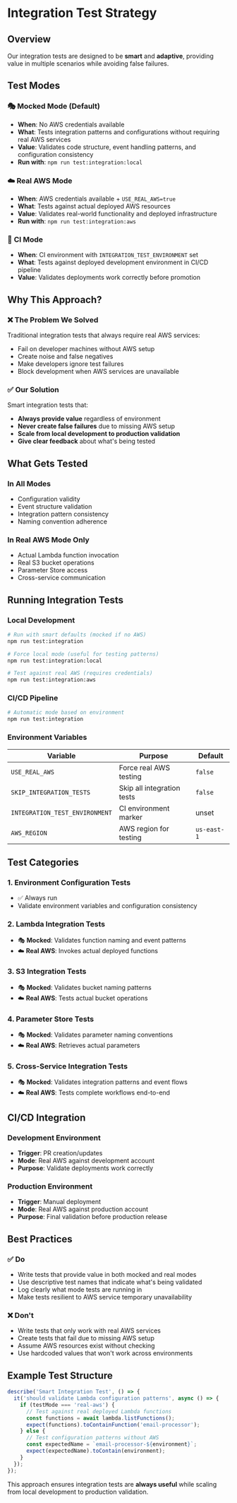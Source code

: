 # Integration Test Strategy

## Overview

Our integration tests are designed to be **smart** and **adaptive**, providing value in multiple scenarios while avoiding false failures.

## Test Modes

### 🎭 **Mocked Mode (Default)**
- **When**: No AWS credentials available
- **What**: Tests integration patterns and configurations without requiring real AWS services
- **Value**: Validates code structure, event handling patterns, and configuration consistency
- **Run with**: `npm run test:integration:local`

### ☁️ **Real AWS Mode**
- **When**: AWS credentials available + `USE_REAL_AWS=true`
- **What**: Tests against actual deployed AWS resources
- **Value**: Validates real-world functionality and deployed infrastructure
- **Run with**: `npm run test:integration:aws`

### 🚀 **CI Mode**
- **When**: CI environment with `INTEGRATION_TEST_ENVIRONMENT` set
- **What**: Tests against deployed development environment in CI/CD pipeline
- **Value**: Validates deployments work correctly before promotion

## Why This Approach?

### ❌ **The Problem We Solved**
Traditional integration tests that always require real AWS services:
- Fail on developer machines without AWS setup
- Create noise and false negatives
- Make developers ignore test failures
- Block development when AWS services are unavailable

### ✅ **Our Solution**
Smart integration tests that:
- **Always provide value** regardless of environment
- **Never create false failures** due to missing AWS setup
- **Scale from local development to production validation**
- **Give clear feedback** about what's being tested

## What Gets Tested

### In All Modes
- Configuration validity
- Event structure validation
- Integration pattern consistency
- Naming convention adherence

### In Real AWS Mode Only
- Actual Lambda function invocation
- Real S3 bucket operations
- Parameter Store access
- Cross-service communication

## Running Integration Tests

### Local Development
```bash
# Run with smart defaults (mocked if no AWS)
npm run test:integration

# Force local mode (useful for testing patterns)
npm run test:integration:local

# Test against real AWS (requires credentials)
npm run test:integration:aws
```

### CI/CD Pipeline
```bash
# Automatic mode based on environment
npm run test:integration
```

### Environment Variables

| Variable | Purpose | Default |
|----------|---------|---------|
| `USE_REAL_AWS` | Force real AWS testing | `false` |
| `SKIP_INTEGRATION_TESTS` | Skip all integration tests | `false` |
| `INTEGRATION_TEST_ENVIRONMENT` | CI environment marker | unset |
| `AWS_REGION` | AWS region for testing | `us-east-1` |

## Test Categories

### 1. Environment Configuration Tests
- ✅ Always run
- Validate environment variables and configuration consistency

### 2. Lambda Integration Tests  
- 🎭 **Mocked**: Validates function naming and event patterns
- ☁️ **Real AWS**: Invokes actual deployed functions

### 3. S3 Integration Tests
- 🎭 **Mocked**: Validates bucket naming patterns
- ☁️ **Real AWS**: Tests actual bucket operations

### 4. Parameter Store Tests
- 🎭 **Mocked**: Validates parameter naming conventions
- ☁️ **Real AWS**: Retrieves actual parameters

### 5. Cross-Service Integration Tests
- 🎭 **Mocked**: Validates integration patterns and event flows
- ☁️ **Real AWS**: Tests complete workflows end-to-end

## CI/CD Integration

### Development Environment
- **Trigger**: PR creation/updates
- **Mode**: Real AWS against development account
- **Purpose**: Validate deployments work correctly

### Production Environment  
- **Trigger**: Manual deployment
- **Mode**: Real AWS against production account
- **Purpose**: Final validation before production release

## Best Practices

### ✅ Do
- Write tests that provide value in both mocked and real modes
- Use descriptive test names that indicate what's being validated
- Log clearly what mode tests are running in
- Make tests resilient to AWS service temporary unavailability

### ❌ Don't
- Write tests that only work with real AWS services
- Create tests that fail due to missing AWS setup
- Assume AWS resources exist without checking
- Use hardcoded values that won't work across environments

## Example Test Structure

```typescript
describe('Smart Integration Test', () => {
  it('should validate Lambda configuration patterns', async () => {
    if (testMode === 'real-aws') {
      // Test against real deployed Lambda functions
      const functions = await lambda.listFunctions();
      expect(functions).toContainFunction('email-processor');
    } else {
      // Test configuration patterns without AWS
      const expectedName = `email-processor-${environment}`;
      expect(expectedName).toContain(environment);
    }
  });
});
```

This approach ensures integration tests are **always useful** while scaling from local development to production validation.
